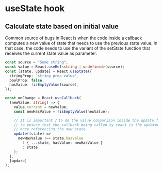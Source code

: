 # useState hook

## Calculate state based on initial value

Common source of bugs in React is when the code inside a callback computes a new value of state that needs to use the previous state value. In that case, the code needs to use the variant of the setState function that receives the current state value as parameter.

```ts
const source = "Some string";
const value = React.useRef<string | undefined>(source);
const [state, update] = React.useState({
  stringProp: "string prop value",
  boolProp: false,
  hasValue: !isEmptyValue(source),
});

const onChange = React.useCallback(
  (newValue: string) => {
    value.current = newValue;
    const newHasValue = !isEmptyValue(newValue);

    // It is important ❗ to do the value comparison inside the update function
    // to ensure that the callback being called by react is the updated
    // once referencing the new state.
    update((state) =>
      newHasValue !== state.hasValue
        ? { ...state, hasValue: newHasValue }
        : state
    );
  },
  [update]
);
```
